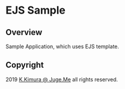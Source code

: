 # EJS Sample

## Overview

Sample Application, which uses EJS template.


## Copyright

2019 [K.Kimura @ Juge.Me](https://github.com/dotnsf) all rights reserved.
